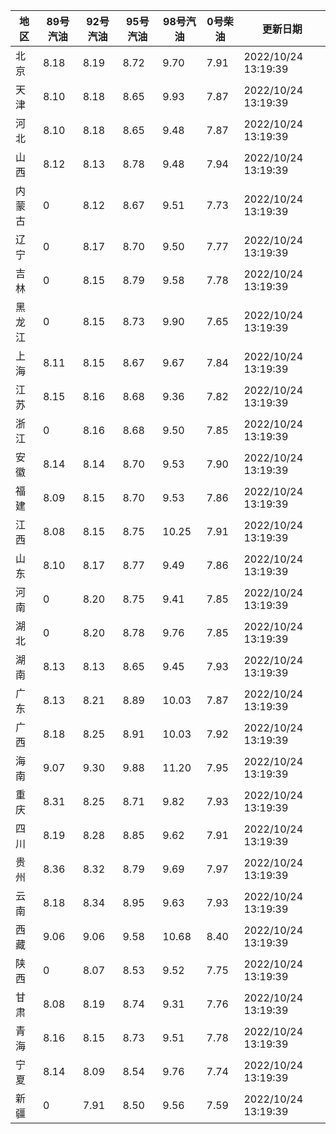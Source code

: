 | 地区 | 89号汽油 | 92号汽油 | 95号汽油 | 98号汽油 | 0号柴油 | 更新日期 |
| --- | --- | --- | --- | --- | --- | --- |
| 北京 | 8.18 | 8.19 | 8.72 | 9.70 | 7.91 | 2022/10/24 13:19:39 |
| 天津 | 8.10 | 8.18 | 8.65 | 9.93 | 7.87 | 2022/10/24 13:19:39 |
| 河北 | 8.10 | 8.18 | 8.65 | 9.48 | 7.87 | 2022/10/24 13:19:39 |
| 山西 | 8.12 | 8.13 | 8.78 | 9.48 | 7.94 | 2022/10/24 13:19:39 |
| 内蒙古 | 0 | 8.12 | 8.67 | 9.51 | 7.73 | 2022/10/24 13:19:39 |
| 辽宁 | 0 | 8.17 | 8.70 | 9.50 | 7.77 | 2022/10/24 13:19:39 |
| 吉林 | 0 | 8.15 | 8.79 | 9.58 | 7.78 | 2022/10/24 13:19:39 |
| 黑龙江 | 0 | 8.15 | 8.73 | 9.90 | 7.65 | 2022/10/24 13:19:39 |
| 上海 | 8.11 | 8.15 | 8.67 | 9.67 | 7.84 | 2022/10/24 13:19:39 |
| 江苏 | 8.15 | 8.16 | 8.68 | 9.36 | 7.82 | 2022/10/24 13:19:39 |
| 浙江 | 0 | 8.16 | 8.68 | 9.50 | 7.85 | 2022/10/24 13:19:39 |
| 安徽 | 8.14 | 8.14 | 8.70 | 9.53 | 7.90 | 2022/10/24 13:19:39 |
| 福建 | 8.09 | 8.15 | 8.70 | 9.53 | 7.86 | 2022/10/24 13:19:39 |
| 江西 | 8.08 | 8.15 | 8.75 | 10.25 | 7.91 | 2022/10/24 13:19:39 |
| 山东 | 8.10 | 8.17 | 8.77 | 9.49 | 7.86 | 2022/10/24 13:19:39 |
| 河南 | 0 | 8.20 | 8.75 | 9.41 | 7.85 | 2022/10/24 13:19:39 |
| 湖北 | 0 | 8.20 | 8.78 | 9.76 | 7.85 | 2022/10/24 13:19:39 |
| 湖南 | 8.13 | 8.13 | 8.65 | 9.45 | 7.93 | 2022/10/24 13:19:39 |
| 广东 | 8.13 | 8.21 | 8.89 | 10.03 | 7.87 | 2022/10/24 13:19:39 |
| 广西 | 8.18 | 8.25 | 8.91 | 10.03 | 7.92 | 2022/10/24 13:19:39 |
| 海南 | 9.07 | 9.30 | 9.88 | 11.20 | 7.95 | 2022/10/24 13:19:39 |
| 重庆 | 8.31 | 8.25 | 8.71 | 9.82 | 7.93 | 2022/10/24 13:19:39 |
| 四川 | 8.19 | 8.28 | 8.85 | 9.62 | 7.91 | 2022/10/24 13:19:39 |
| 贵州 | 8.36 | 8.32 | 8.79 | 9.69 | 7.97 | 2022/10/24 13:19:39 |
| 云南 | 8.18 | 8.34 | 8.95 | 9.63 | 7.93 | 2022/10/24 13:19:39 |
| 西藏 | 9.06 | 9.06 | 9.58 | 10.68 | 8.40 | 2022/10/24 13:19:39 |
| 陕西 | 0 | 8.07 | 8.53 | 9.52 | 7.75 | 2022/10/24 13:19:39 |
| 甘肃 | 8.08 | 8.19 | 8.74 | 9.31 | 7.76 | 2022/10/24 13:19:39 |
| 青海 | 8.16 | 8.15 | 8.73 | 9.51 | 7.78 | 2022/10/24 13:19:39 |
| 宁夏 | 8.14 | 8.09 | 8.54 | 9.76 | 7.74 | 2022/10/24 13:19:39 |
| 新疆 | 0 | 7.91 | 8.50 | 9.56 | 7.59 | 2022/10/24 13:19:39 |
